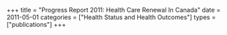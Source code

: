 +++
title = "Progress Report 2011: Health Care Renewal In Canada"
date = 2011-05-01
categories = ["Health Status and Health Outcomes"]
types = ["publications"]
+++
